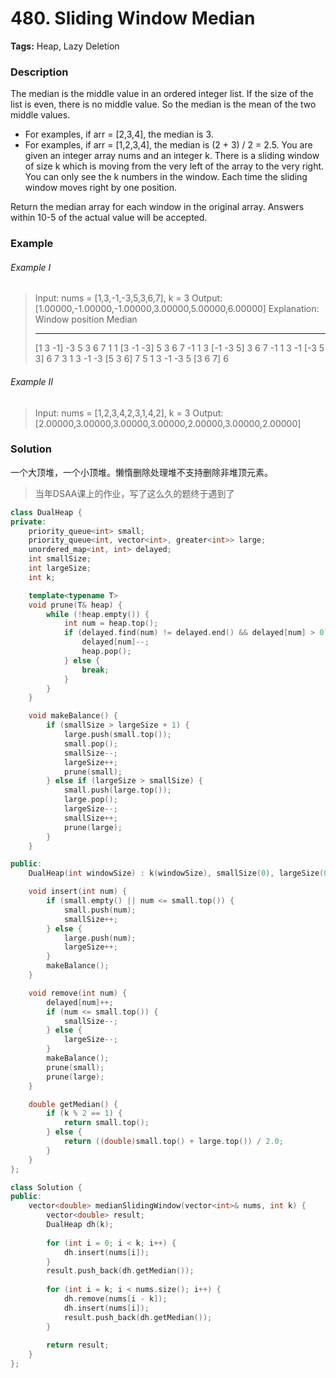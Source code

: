 # 480. Sliding Window Median

**Tags:** Heap, Lazy Deletion

### Description

The median is the middle value in an ordered integer list. If the size of the list is even, there is no middle value. So the median is the mean of the two middle values.

- For examples, if arr = [2,3,4], the median is 3.
- For examples, if arr = [1,2,3,4], the median is (2 + 3) / 2 = 2.5.
You are given an integer array nums and an integer k. There is a sliding window of size k which is moving from the very left of the array to the very right. You can only see the k numbers in the window. Each time the sliding window moves right by one position.

Return the median array for each window in the original array. Answers within 10-5 of the actual value will be accepted.

### Example 

###### Example I

> Input: nums = [1,3,-1,-3,5,3,6,7], k = 3
> Output: [1.00000,-1.00000,-1.00000,3.00000,5.00000,6.00000]
> Explanation: 
> Window position                Median
> ---------------                -----
> [1  3  -1] -3  5  3  6  7        1
>  1 [3  -1  -3] 5  3  6  7       -1
>  1  3 [-1  -3  5] 3  6  7       -1
>  1  3  -1 [-3  5  3] 6  7        3
>  1  3  -1  -3 [5  3  6] 7        5
>  1  3  -1  -3  5 [3  6  7]       6

###### Example II

> Input: nums = [1,2,3,4,2,3,1,4,2], k = 3
> Output: [2.00000,3.00000,3.00000,3.00000,2.00000,3.00000,2.00000]

### Solution

一个大顶堆，一个小顶堆。懒惰删除处理堆不支持删除非堆顶元素。

> 当年DSAA课上的作业，写了这么久的题终于遇到了

```c++
class DualHeap {
private:
    priority_queue<int> small;
    priority_queue<int, vector<int>, greater<int>> large;
    unordered_map<int, int> delayed;
    int smallSize;
    int largeSize;
    int k;

    template<typename T>
    void prune(T& heap) {
        while (!heap.empty()) {
            int num = heap.top();
            if (delayed.find(num) != delayed.end() && delayed[num] > 0) {
                delayed[num]--;
                heap.pop();
            } else {
                break;
            }
        }
    }

    void makeBalance() {
        if (smallSize > largeSize + 1) {
            large.push(small.top());
            small.pop();
            smallSize--;
            largeSize++;
            prune(small);
        } else if (largeSize > smallSize) {
            small.push(large.top());
            large.pop();
            largeSize--;
            smallSize++;
            prune(large);
        }
    }

public:
    DualHeap(int windowSize) : k(windowSize), smallSize(0), largeSize(0) {}

    void insert(int num) {
        if (small.empty() || num <= small.top()) {
            small.push(num);
            smallSize++;
        } else {
            large.push(num);
            largeSize++;
        }
        makeBalance();
    }

    void remove(int num) {
        delayed[num]++;
        if (num <= small.top()) {
            smallSize--;
        } else {
            largeSize--;
        }
        makeBalance();
        prune(small);
        prune(large);
    }

    double getMedian() {
        if (k % 2 == 1) {
            return small.top();
        } else {
            return ((double)small.top() + large.top()) / 2.0;
        }
    }
};

class Solution {
public:
    vector<double> medianSlidingWindow(vector<int>& nums, int k) {
        vector<double> result;
        DualHeap dh(k);
        
        for (int i = 0; i < k; i++) {
            dh.insert(nums[i]);
        }
        result.push_back(dh.getMedian());
        
        for (int i = k; i < nums.size(); i++) {
            dh.remove(nums[i - k]);
            dh.insert(nums[i]);
            result.push_back(dh.getMedian());
        }
        
        return result;
    }
};
```
